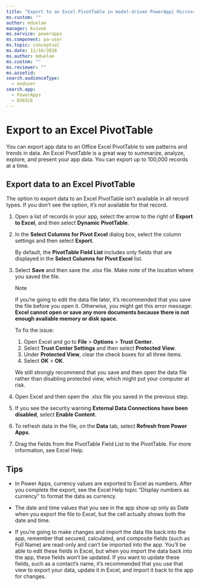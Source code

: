 ```yaml
---
title: "Export to an Excel PivotTable in model-driven PowerApp| MicrosoftDocs"
ms.custom: ""
author: mduelae
manager: kvivek
ms.service: powerapps
ms.component: pa-user
ms.topic: conceptual
ms.date: 11/16/2018
ms.author: mduelae
ms.custom: ""
ms.reviewer: ""
ms.assetid: 
search.audienceType: 
  - enduser
search.app: 
  - PowerApps
  - D365CE
---
```

# Export to an Excel PivotTable


You can export app data to an Office Excel PivotTable to see patterns and trends in data. An Excel PivotTable is a great way to summarize, analyze, explore, and present your app data. You can export up to 100,000 records at a time.  
  

## Export data to an Excel PivotTable  
The option to export data to an Excel PivotTable isn’t available in all record types. If you don’t see the option, it’s not available for that record.  
  
1. Open a list of records in your app, select the arrow to the right of **Export to Excel**, and then select **Dynamic PivotTable**.  
  
2. In the **Select Columns for Pivot Excel** dialog box, select the column settings and then select **Export**.  
  
   By default, the **PivotTable Field List** includes only fields that are displayed in the **Select Columns for Pivot Excel** list.  
  
3. Select **Save** and then save the .xlsx file. Make note of the location where you saved the file.  
  
   > [!NOTE]
   > If you’re going to edit the data file later, it’s recommended that you save the file before you open it. Otherwise, you might get this error message: **Excel cannot open or save any more documents because there is not enough available memory or disk space.**  
   > 
   > To fix the issue:  
   > 
   > 1. Open Excel and go to **File** > **Options** > **Trust Center**.  
   > 2. Select **Trust Center Settings** and then select **Protected View**.  
   > 3. Under **Protected View**, clear the check boxes for all three items.  
   > 4. Select **OK** > **OK**.  
   > 
   > We still strongly recommend that you save and then open the data file rather than disabling protected view, which might put your computer at risk.  
  
4. Open Excel and then open the .xlsx file you saved in the previous step.  
  
5. If you see the security warning **External Data Connections have been disabled**, select **Enable Content**.  
  
6. To refresh data in the file, on the **Data** tab, select **Refresh from Power Apps**.  
  
7. Drag the fields from the PivotTable Field List to the PivotTable. For more information, see Excel Help.  
  
## Tips  
  
- In Power Apps, currency values are exported to Excel as numbers. After you complete the export, see the Excel Help topic “Display numbers as currency" to format the data as currency.
  
- The date and time values that you see in the app show up only as Date when you export the file to Excel, but the cell actually shows both the date and time.  
  
- If you’re going to make changes and import the data file back into the app, remember that secured, calculated, and composite fields (such as Full Name) are read-only and can’t be imported into the app. You’ll be able to edit these fields in Excel, but when you import the data back into the app, these fields won’t be updated. If you want to update these fields, such as a contact’s name, it’s recommended that you use that view to export your data, update it in Excel, and import it back to the app for changes.  
  
 

